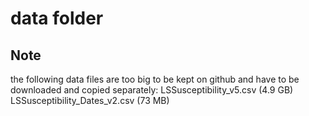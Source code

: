 # data folder

## Note
the following data files are too big to be kept on github and have to be downloaded and copied separately:
LSSusceptibility_v5.csv (4.9 GB)
LSSusceptibility_Dates_v2.csv (73 MB)
